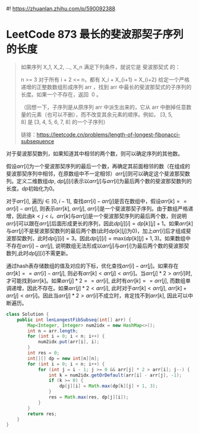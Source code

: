 #! https://zhuanlan.zhihu.com/p/590092388
# LeetCode 873 最长的斐波那契子序列的长度

> 如果序列 X_1, X_2, ..., X_n 满足下列条件，就说它是 斐波那契式 的：
>
> n >= 3
> 对于所有 i + 2 <= n，都有 X_i + X_{i+1} = X_{i+2}
> 给定一个严格递增的正整数数组形成序列 arr ，找到 arr 中最长的斐波那契式的子序列的长度。如果一个不存在，返回  0 。
> 
> （回想一下，子序列是从原序列 arr 中派生出来的，它从 arr 中删掉任意数量的元素（也可以不删），而不改变其余元素的顺序。例如， [3, 5, 8] 是 [3, 4, 5, 6, 7, 8] 的一个子序列）
>
> 链接：https://leetcode.cn/problems/length-of-longest-fibonacci-subsequence

对于斐波那契数列，如果知道其中相邻的两个数，则可以确定序列的其他数。

假设$arr[i]$为一个斐波那契序列的最后一个数，再确定其前面相邻的数（在组成的斐波那契序列中相邻，在原数组中不一定相邻）$arr[j]$则可以确定这个斐波那契数列。定义二维数组$dp$, $dp[j][i]$表示以$arr[j]$与$arr[i]$为最后两个数的斐波那契数列的长度。$dp$初始化为0。

对于$arr[i]$, 遍历$j \in[0, i - 1]$, 查找$arr[i] - arr[j]$是否在数组中，假设$arr[k] == arr[i] - arr[j]$, 则表示$arr[k]$, $arr[j]$, $arr[i]$是一个斐波那契子序列。由于数组严格递增，因此由$k < j < i$。$arr[k]$与$arr[j]$是一个斐波那契序列的最后两个数，则说明$arr[i]$可以跟在$arr[j]$后面形成更长的序列，因此$dp[j][i] = dp[k][j] + 1$。如果$arr[k]$与$arr[j]$不是斐波那契数列的最后两个数(此时$dp[k][j]$为0)，加上$arr[i]$后才组成斐波那契数列，此时$dp[j][i] = 3$。因此$dp[j][i] = \text{max}(dp[k][j] + 1, 3)$。如果数组中不存在$arr[i] - arr[j]$, 说明数组无法形成以$arr[j]$与$arr[i]$为最后两个数的斐波那契数列,此时$dp[j][i]$不需更新。

通过hash表存储数组的值及对应的下标，优化查找$arr[i] - arr[j]$。如果存在$arr[k] == arr[i] - arr[j]$, 则必有$arr[k] < arr[j] < arr[i]$。当$arr[j] * 2 > arr[i]$时,才可能找到$arr[k]$。如果$arr[j] * 2 == arr[i]$, 此时有$arr[k] == arr[j]$, 而数组单调递增，因此不存在。如果$arr[j] * 2 < arr[i]$, 此时对于$arr[k] < arr[j]$, $arr[k] + arr[j] < arr[i]$。因此当$arr[j] * 2 > arr[i]$不成立时，肯定找不到$arr[k]$, 因此可以中断遍历。

```java
class Solution {
    public int lenLongestFibSubseq(int[] arr) {
        Map<Integer, Integer> num2idx = new HashMap<>();
        int n = arr.length;
        for (int i = 0; i < n; i++) {
            num2idx.put(arr[i], i);
        }
        int res = 0;
        int[][] dp = new int[n][n];
        for (int i = 0; i < n; i++) {
            for (int j = i - 1; j >= 0 && arr[j] * 2 > arr[i]; j--) {
                int k = num2idx.getOrDefault(arr[i] - arr[j], -1);
                if (k >= 0) {
                    dp[j][i] = Math.max(dp[k][j] + 1, 3);
                }
                res = Math.max(res, dp[j][i]);
            }
        }
        return res;
    }
}
```